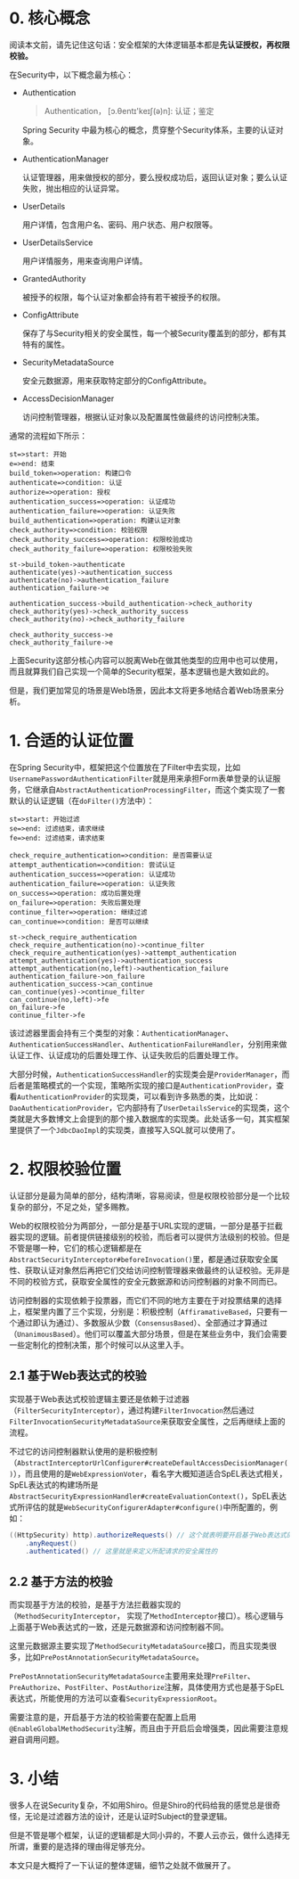 # 0. 核心概念

阅读本文前，请先记住这句话：安全框架的大体逻辑基本都是**先认证授权，再权限校验。**

在Security中，以下概念最为核心：

- Authentication

	>  Authentication， [ɔ.θentɪ'keɪʃ(ə)n]: 认证；鉴定

	Spring Security 中最为核心的概念，贯穿整个Security体系，主要的认证对象。
	
- AuthenticationManager

  认证管理器，用来做授权的部分，要么授权成功后，返回认证对象；要么认证失败，抛出相应的认证异常。

- UserDetails

  用户详情，包含用户名、密码、用户状态、用户权限等。

- UserDetailsService

  用户详情服务，用来查询用户详情。

- GrantedAuthority

  被授予的权限，每个认证对象都会持有若干被授予的权限。

- ConfigAttribute

  保存了与Security相关的安全属性，每一个被Security覆盖到的部分，都有其特有的属性。

- SecurityMetadataSource

  安全元数据源，用来获取特定部分的ConfigAttribute。

- AccessDecisionManager

  访问控制管理器，根据认证对象以及配置属性做最终的访问控制决策。

通常的流程如下所示：

```flow
st=>start: 开始
e=>end: 结束
build_token=>operation: 构建口令
authenticate=>condition: 认证
authorize=>operation: 授权
authentication_success=>operation: 认证成功
authentication_failure=>operation: 认证失败
build_authentication=>operation: 构建认证对象
check_authority=>condition: 校验权限
check_authority_success=>operation: 权限校验成功
check_authority_failure=>operation: 权限校验失败

st->build_token->authenticate
authenticate(yes)->authentication_success
authenticate(no)->authentication_failure
authentication_failure->e

authentication_success->build_authentication->check_authority
check_authority(yes)->check_authority_success
check_authority(no)->check_authority_failure

check_authority_success->e
check_authority_failure->e
```

上面Security这部分核心内容可以脱离Web在做其他类型的应用中也可以使用，而且就算我们自己实现一个简单的Security框架，基本逻辑也是大致如此的。

但是，我们更加常见的场景是Web场景，因此本文将更多地结合着Web场景来分析。

# 1. 合适的认证位置

在Spring Security中，框架把这个位置放在了Filter中去实现，比如`UsernamePasswordAuthenticationFilter`就是用来承担Form表单登录的认证服务，它继承自`AbstractAuthenticationProcessingFilter`，而这个类实现了一套默认的认证逻辑（在`doFilter()`方法中）：

```flow
st=>start: 开始过滤
se=>end: 过滤结束，请求继续
fe=>end: 过滤结束，请求结束

check_require_authentication=>condition: 是否需要认证
attempt_authentication=>condition: 尝试认证
authentication_success=>operation: 认证成功
authentication_failure=>operation: 认证失败
on_success=>operation: 成功后置处理
on_failure=>operation: 失败后置处理
continue_filter=>operation: 继续过滤
can_continue=>condition: 是否可以继续

st->check_require_authentication
check_require_authentication(no)->continue_filter
check_require_authentication(yes)->attempt_authentication
attempt_authentication(yes)->authentication_success
attempt_authentication(no,left)->authentication_failure
authentication_failure->on_failure
authentication_success->can_continue
can_continue(yes)->continue_filter
can_continue(no,left)->fe
on_failure->fe
continue_filter->fe
```

该过滤器里面会持有三个类型的对象：`AuthenticationManager`、`AuthenticationSuccessHandler`、`AuthenticationFailureHandler`，分别用来做认证工作、认证成功的后置处理工作、认证失败后的后置处理工作。

大部分时候，`AuthenticationSuccessHandler`的实现类会是`ProviderManager`，而后者是策略模式的一个实现，策略所实现的接口是`AuthenticationProvider`，查看`AuthenticationProvider`的实现类，可以看到许多熟悉的类，比如说：`DaoAuthenticationProvider`，它内部持有了`UserDetailsService`的实现类，这个类就是大多数博文上会提到的那个接入数据库的实现类。此处话多一句，其实框架里提供了一个`JdbcDaoImpl`的实现类，直接写入SQL就可以使用了。

# 2. 权限校验位置

认证部分是最为简单的部分，结构清晰，容易阅读，但是权限校验部分是一个比较复杂的部分，不足之处，望多赐教。

Web的权限校验分为两部分，一部分是基于URL实现的逻辑，一部分是基于拦截器实现的逻辑。前者提供链接级别的校验，而后者可以提供方法级别的校验。但是不管是哪一种，它们的核心逻辑都是在`AbstractSecurityInterceptor#beforeInvocation()`里，都是通过获取安全属性、获取认证对象然后再把它们交给访问控制管理器来做最终的认证校验。无非是不同的校验方式，获取安全属性的安全元数据源和访问控制器的对象不同而已。

访问控制器的实现依赖于投票器，而它们不同的地方主要在于对投票结果的选择上，框架里内置了三个实现，分别是：积极控制（`AffiramativeBased`，只要有一个通过即认为通过）、多数服从少数（`ConsensusBased`）、全部通过才算通过（`UnanimousBased`）。他们可以覆盖大部分场景，但是在某些业务中，我们会需要一些定制化的控制决策，那个时候可以从这里入手。

## 2.1 基于Web表达式的校验

实现基于Web表达式校验逻辑主要还是依赖于过滤器（`FilterSecurityInterceptor`），通过构建`FilterInvocation`然后通过`FilterInvocationSecurityMetadataSource`来获取安全属性，之后再继续上面的流程。

不过它的访问控制器默认使用的是积极控制（`AbstractInterceptorUrlConfigurer#createDefaultAccessDecisionManager()`），而且使用的是`WebExpressionVoter`，看名字大概知道适合SpEL表达式相关，SpEL表达式的构建场所是`AbstractSecurityExpressionHandler#createEvaluationContext()`，SpEL表达式所评估的就是`WebSecurityConfigurerAdapter#configure()`中所配置的，例如：

```java
((HttpSecurity) http).authorizeRequests() // 这个就表明要开启基于Web表达式的校验了
    .anyRequest()
    .authenticated() // 这里就是来定义所配请求的安全属性的
```

## 2.2 基于方法的校验

而实现基于方法的校验，是基于方法拦截器实现的（`MethodSecurityInterceptor`， 实现了`MethodInterceptor`接口）。核心逻辑与上面基于Web表达式的一致，还是元数据源和访问控制器不同。

这里元数据源主要实现了`MethodSecurityMetadataSource`接口，而且实现类很多，比如`PrePostAnnotationSecurityMetadataSource`。

`PrePostAnnotationSecurityMetadataSource`主要用来处理`PreFilter`、`PreAuthorize`、`PostFilter`、`PostAuthorize`注解，具体使用方式也是基于SpEL表达式，所能使用的方法可以查看`SecurityExpressionRoot`。

需要注意的是，开启基于方法的校验需要在配置上启用`@EnableGlobalMethodSecurity`注解，而且由于开启后会增强类，因此需要注意规避自调用问题。

# 3. 小结

很多人在说Security复杂，不如用Shiro。但是Shiro的代码给我的感觉总是很奇怪，无论是过滤器方法的设计，还是认证时Subject的登录逻辑。

但是不管是哪个框架，认证的逻辑都是大同小异的，不要人云亦云，做什么选择无所谓，重要的是选择的理由得足够充分。

本文只是大概捋了一下认证的整体逻辑，细节之处就不做展开了。

